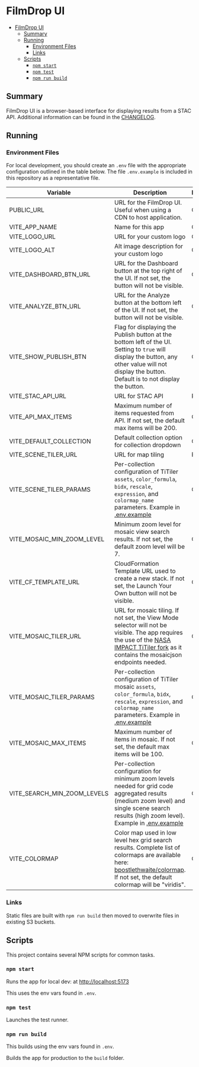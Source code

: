 # FilmDrop UI

- [FilmDrop UI](#filmdrop-ui)
  - [Summary](#summary)
  - [Running](#running)
    - [Environment Files](#environment-files)
    - [Links](#links)
  - [Scripts](#scripts)
    - [`npm start`](#npm-start)
    - [`npm test`](#npm-test)
    - [`npm run build`](#npm-run-build)

## Summary

FilmDrop UI is a browser-based interface for displaying results from a STAC API. Additional information can be found in the [CHANGELOG](CHANGELOG.md).

## Running

### Environment Files

For local development, you should create an `.env` file with the appropriate configuration outlined in the table below.
The file `.env.example` is included in this repository as a representative file.

| Variable                    | Description                                                                                                                                                                                                                       | Required |
| --------------------------- | --------------------------------------------------------------------------------------------------------------------------------------------------------------------------------------------------------------------------------- | -------- |
| PUBLIC_URL                  | URL for the FilmDrop UI. Useful when using a CDN to host application.                                                                                                                                                             | Optional |
| VITE_APP_NAME               | Name for this app                                                                                                                                                                                                                 | Optional |
| VITE_LOGO_URL               | URL for your custom logo                                                                                                                                                                                                          | Optional |
| VITE_LOGO_ALT               | Alt image description for your custom logo                                                                                                                                                                                        | Optional |
| VITE_DASHBOARD_BTN_URL      | URL for the Dashboard button at the top right of the UI. If not set, the button will not be visible.                                                                                                                              | Optional |
| VITE_ANALYZE_BTN_URL        | URL for the Analyze button at the bottom left of the UI. If not set, the button will not be visible.                                                                                                                              | Optional |
| VITE_SHOW_PUBLISH_BTN       | Flag for displaying the Publish button at the bottom left of the UI. Setting to `true` will display the button, any other value will not display the button. Default is to not display the button.                                | Optional |
| VITE_STAC_API_URL           | URL for STAC API                                                                                                                                                                                                                  | Required |
| VITE_API_MAX_ITEMS          | Maximum number of items requested from API. If not set, the default max items will be 200.                                                                                                                                        | Optional |
| VITE_DEFAULT_COLLECTION     | Default collection option for collection dropdown                                                                                                                                                                                 | Optional |
| VITE_SCENE_TILER_URL        | URL for map tiling                                                                                                                                                                                                                | Required |
| VITE_SCENE_TILER_PARAMS     | Per-collection configuration of TiTiler `assets`, `color_formula`, `bidx`, `rescale`, `expression`, and `colormap_name` parameters. Example in [.env.example](.env.example)                                                       | Optional |
| VITE_MOSAIC_MIN_ZOOM_LEVEL  | Minimum zoom level for mosaic view search results. If not set, the default zoom level will be 7.                                                                                                                                  | Optional |
| VITE_CF_TEMPLATE_URL        | CloudFormation Template URL used to create a new stack. If not set, the Launch Your Own button will not be visible.                                                                                                               | Optional |
| VITE_MOSAIC_TILER_URL       | URL for mosaic tiling. If not set, the View Mode selector will not be visible. The app requires the use of the [NASA IMPACT TiTiler fork](https://github.com/NASA-IMPACT/titiler) as it contains the mosaicjson endpoints needed. | Optional |
| VITE_MOSAIC_TILER_PARAMS    | Per-collection configuration of TiTiler mosaic `assets`, `color_formula`, `bidx`, `rescale`, `expression`, and `colormap_name` parameters. Example in [.env.example](.env.example)                                                | Optional |
| VITE_MOSAIC_MAX_ITEMS       | Maximum number of items in mosaic. If not set, the default max items will be 100.                                                                                                                                                 | Optional |
| VITE_SEARCH_MIN_ZOOM_LEVELS | Per-collection configuration for minimum zoom levels needed for grid code aggregated results (medium zoom level) and single scene search results (high zoom level). Example in [.env.example](.env.example)                       | Optional |
| VITE_COLORMAP               | Color map used in low level hex grid search results. Complete list of colormaps are available here: [bpostlethwaite/colormap](https://github.com/bpostlethwaite/colormap). If not set, the default colormap will be "viridis".    | Optional |

### Links

Static files are built with `npm run build` then moved to overwrite files in existing S3 buckets.

## Scripts

This project contains several NPM scripts for common tasks.

### `npm start`

Runs the app for local dev: at [http://localhost:5173](http://localhost:5173)

This uses the env vars found in `.env`.

### `npm test`

Launches the test runner.

### `npm run build`

This builds using the env vars found in `.env`.

Builds the app for production to the `build` folder.
